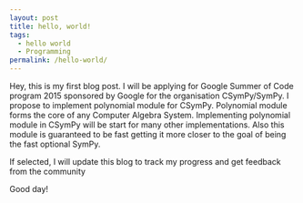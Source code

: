 ```yaml
---
layout: post
title: hello, world!
tags:
  - hello world
  - Programming
permalink: /hello-world/
---
```


Hey, this is my first blog post. I will be applying for Google Summer of Code program 2015 sponsored by Google for the organisation CSymPy/SymPy. I propose to implement polynomial module for CSymPy. Polynomial module forms the core of any Computer Algebra System. Implementing polynomial module in CSymPy will be start for many other implementations. Also this module is guaranteed to be fast getting it more closer to the goal of being the fast optional SymPy.

If selected, I will update this blog to track my progress and get feedback from the community

Good day!

